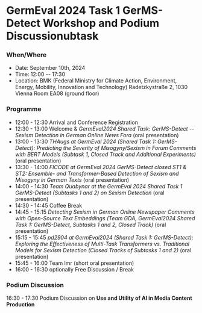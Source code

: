 # GermEval 2024 Task 1 GerMS-Detect Workshop and Podium Discussionubtask 

### When/Where

* Date: September 10th, 2024
* Time: 12:00 -- 17:30
* Location:
  BMK (Federal Ministry for Climate Action, Environment, Energy, Mobility, Innovation and Technology)
  Radetzkystraße 2, 1030 Vienna
  Room EA08 (ground floor)


### Programme

* 12:00 - 12:30 Arrival and Conference Registration
* 12:30 - 13:00 Welcome & *GermEval2024 Shared Task: GerMS-Detect -- Sexism Detection in German Online News Fora* (oral presentation)
* 13:00 - 13:30 *THAugs at GermEval 2024 (Shared Task 1: GerMS-Detect): Predicting the Severity of Misogyny/Sexism in Forum Comments with BERT Models (Subtask 1, Closed Track and Additional Experiments)* (oral presentation)
* 13:30 - 14:00 *FICODE at GermEval 2024 GerMS-Detect closed ST1 & ST2: Ensemble- and Transformer-Based Detection of Sexism and Misogyny in German Texts* (oral presentation)
* 14:00 - 14:30 *Team Quabynar at the GermEval 2024 Shared Task 1 GerMS-Detect (Subtasks 1 and 2) on Sexism Detection* (oral presentation)
* 14:30 - 14:45 Coffee Break
* 14:45 - 15:15 *Detecting Sexism in German Online Newspaper Comments with Open-Source Text Embeddings (Team GDA, GermEval2024 Shared Task 1: GerMS-Detect, Subtasks 1 and 2, Closed Track)* (oral presentation)
* 15:15 - 15:45 *pd2904 at GermEval2024 (Shared Task 1: GerMS-Detect): Exploring the Effectiveness of Multi-Task Transformers vs. Traditional Models for Sexism Detection (Closed Tracks of Subtasks 1 and 2)* (oral presentation)
* 15:45 - 16:00 Team lmr (short oral presentation)
* 16:00 - 16:30 optionally Free Discussion / Break
  
### Podium Discussion

16:30 - 17:30 Podium Discussion on **Use and Utility of AI in Media Content Production**

